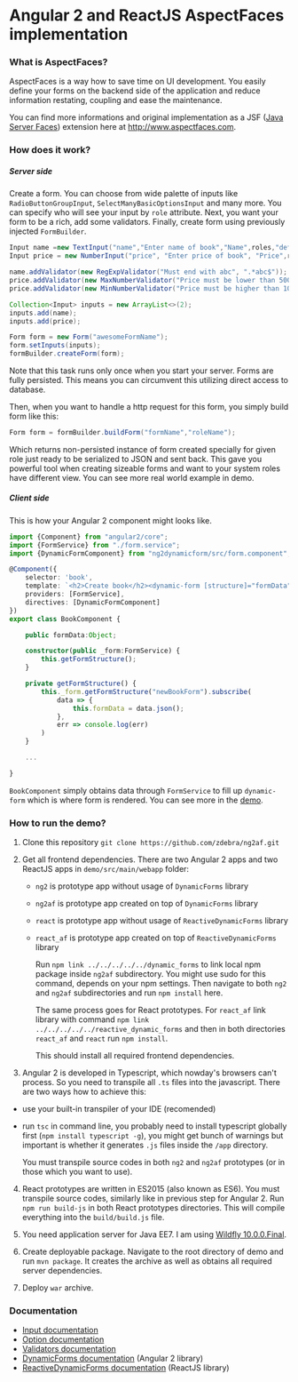 # Angular 2 and ReactJS AspectFaces implementation
### What is AspectFaces?
AspectFaces is a way how to save time on UI development. You easily define your
forms on the backend side of the application and reduce information restating,
coupling and ease the maintenance.

You can find more informations and original implementation as a JSF ([Java Server Faces](http://www.oracle.com/technetwork/java/javaee/javaserverfaces-139869.html)) extension here at <http://www.aspectfaces.com>.

### How does it work?
##### Server side
Create a form. You can choose from wide palette of inputs like `RadioButtonGroupInput`, `SelectManyBasicOptionsInput` and many more. You can specify who will see your input by `role` attribute. Next, you want your form to be a rich, add some validators. Finally, create form using previously injected `FormBuilder`.  
```java
Input name =new TextInput("name","Enter name of book","Name",roles,"default value");
Input price = new NumberInput("price", "Enter price of book", "Price",roles);

name.addValidator(new RegExpValidator("Must end with abc", ".*abc$"));
price.addValidator(new MaxNumberValidator("Price must be lower than 500",500));
price.addValidator(new MinNumberValidator("Price must be higher than 100",100));

Collection<Input> inputs = new ArrayList<>(2);
inputs.add(name);
inputs.add(price);

Form form = new Form("awesomeFormName");
form.setInputs(inputs);
formBuilder.createForm(form);
```
Note that this task runs only once when you start your server. Forms are fully persisted. This means you can circumvent this utilizing direct access to database.

Then, when you want to handle a http request for this form, you simply build form like this:
```java
Form form = formBuilder.buildForm("formName","roleName");
```
Which returns non-persisted instance of form created specially for given role just ready to be serialized to JSON and sent back. This gave you powerful tool when creating sizeable forms and want to your system roles have different view. You can see more real world example in demo.

##### Client side
This is how your Angular 2 component might looks like.
```typescript
import {Component} from "angular2/core";
import {FormService} from "./form.service";
import {DynamicFormComponent} from "ng2dynamicform/src/form.component";

@Component({
    selector: 'book',
    template: `<h2>Create book</h2><dynamic-form [structure]="formData" (submit)="onSubmit($event)" [optionsFnc]="_form.getOptionsFromEndpoint"></dynamic-form>`,
    providers: [FormService],
    directives: [DynamicFormComponent]
})
export class BookComponent {

    public formData:Object;

    constructor(public _form:FormService) {
        this.getFormStructure();
    }

    private getFormStructure() {
        this._form.getFormStructure("newBookForm").subscribe(
            data => {
                this.formData = data.json();
            },
            err => console.log(err)
        )
    }

    ...

}
```
`BookComponent` simply obtains data through `FormService` to fill up `dynamic-form` which is where form is rendered. You can see more in the [demo](demo/src/main/webapp/ng2af/).

### How to run the demo?
1. Clone this repository `git clone https://github.com/zdebra/ng2af.git`

2. Get all frontend dependencies. There are two Angular 2 apps and two ReactJS apps in `demo/src/main/webapp` folder:
    - `ng2` is prototype app without usage of `DynamicForms` library
    - `ng2af` is prototype app created on top of `DynamicForms` library
    - `react` is prototype app without usage of `ReactiveDynamicForms` library
    - `react_af` is prototype app created on top of `ReactiveDynamicForms` library

        Run `npm link ../../../../../dynamic_forms` to link local npm package inside `ng2af` subdirectory. You might use sudo for this command, depends on your npm settings. Then navigate to both `ng2` and `ng2af` subdirectories and run `npm install` here.

        The same process goes for React prototypes. For `react_af` link library with command `npm link ../../../../../reactive_dynamic_forms` and then in both directories `react_af` and `react` run `npm install`.

        This should install all required frontend dependencies.

3. Angular 2 is developed in Typescript, which nowday's browsers can't process. So you need to transpile all `.ts` files into the javascript. There are two ways how to achieve this:
  - use your built-in transpiler of your IDE (recomended)
  - run `tsc` in command line, you probably need to install typescript globally first (`npm install typescript -g`), you might get bunch of warnings but important is whether it generates `.js` files inside the `/app` directory.

    You must transpile source codes in both `ng2` and `ng2af` prototypes (or in those which you want to use).

4. React prototypes are written in ES2015 (also known as ES6). You must transpile source codes, similarly like in previous step for Angular 2. Run `npm run build-js` in both React prototypes directories. This will compile everything into the `build/build.js` file.

5. You need application server for Java EE7. I am using [Wildfly 10.0.0.Final](http://wildfly.org/downloads/).

6. Create deployable package. Navigate to the root directory of demo and run `mvn package`. It creates the archive as well as obtains all required server dependencies.

7. Deploy `war` archive.

### Documentation
* [Input documentation](af/inputs.md)
* [Option documentation](af/options.md)
* [Validators documentation](af/validators.md)
* [DynamicForms documentation](dynamic_forms/documentation.md) (Angular 2 library)
* [ReactiveDynamicForms documentation](reactive_dynamic_forms/documentation.md) (ReactJS library)
